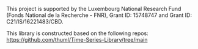 This project is supported by the Luxembourg National Research Fund (Fonds National de la Recherche - FNR), Grant ID: 15748747 and Grant ID: C21/IS/16221483/CBD.

This library is constructed based on the following repos: 
https://github.com/thuml/Time-Series-Library/tree/main
